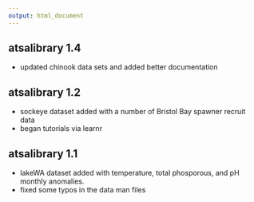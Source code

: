 ```yaml
---
output: html_document
---
```


atsalibrary 1.4
------------------------------------
* updated chinook data sets and added better documentation


atsalibrary 1.2
------------------------------------
* sockeye dataset added with a number of Bristol Bay spawner recruit data
* began tutorials via learnr

atsalibrary 1.1
------------------------------------
* lakeWA dataset added with temperature, total phosporous, and pH monthly anomalies.
* fixed some typos in the data man files